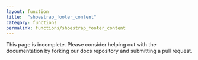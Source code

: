 ```yaml
---
layout: function
title:  "shoestrap_footer_content"
category: functions
permalink: functions/shoestrap_footer_content
---
```


This page is incomplete. Please consider helping out with the documentation by forking our docs repository and submitting a pull request.